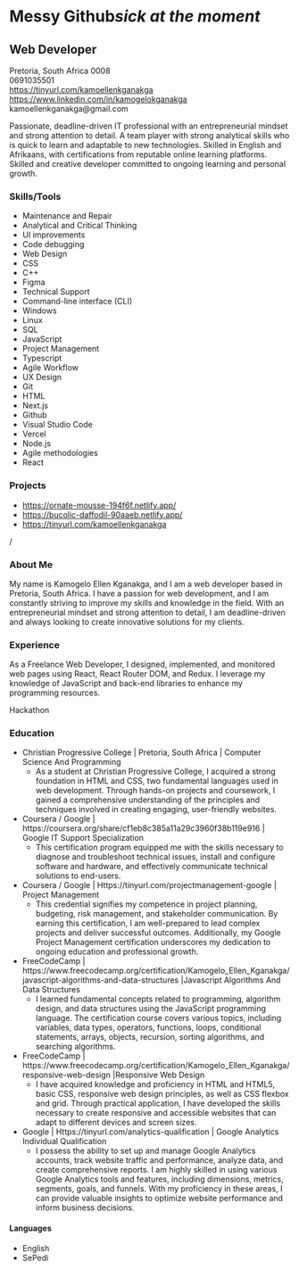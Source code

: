 <!-- HTML code for Kamogelo Ellen Kganakga's Readme.md -->
<!DOCTYPE html>
<html lang="en">

<head>
  <meta charset="UTF-8">
  <meta name="viewport" content="width=device-width, initial-scale=1.0">
  <link rel="stylesheet" href="styles.css">
    
</head>
<body>
  <h1>Messy Github<i>sick at the moment</i> </h1>
  <h2>Web Developer</h2>
  <p>Pretoria, South Africa 0008<br>
  0691035501<br>
  <a href="https://tinyurl.com/kamoellenkganakga">https://tinyurl.com/kamoellenkganakga</a><br>
  <a href="https://www.linkedin.com/in/kamogelokganakga">https://www.linkedin.com/in/kamogelokganakga</a><br>
  kamoellenkganakga@gmail.com</p>
  <p>Passionate, deadline-driven IT professional with an entrepreneurial mindset and strong attention to detail. A team player with strong analytical skills who is quick to learn and adaptable to new technologies. Skilled in English and Afrikaans, with certifications from reputable online learning platforms. Skilled and creative developer committed to ongoing learning and personal growth.</p>
  <h3>Skills/Tools</h3>
  <ul>
    <li>Maintenance and Repair</li>
    <li>Analytical and Critical Thinking</li>
    <li>UI improvements</li>
    <li>Code debugging</li>
    <li>Web Design</li>
    <li>CSS</li>
    <li>C++</li>
    <li>Figma</li>
    <li>Technical Support</li>
    <li>Command-line interface (CLI)</li>
    <li>Windows</li>
    <li>Linux</li>
    <li>SQL</li>
    <li>JavaScript</li>
    <li>Project Management</li>
    <li>Typescript</li>
    <li>Agile Workflow</li>
    <li>UX Design</li>
    <li>Git</li>
    <li>HTML</li>
    <li>Next.js</li>
    <li>Github</li>
    <li>Visual Studio Code</li>
    <li>Vercel</li>
    <li>Node.js</li>
    <li>Agile methodologies</li>
    <li>React</li>
  </ul>
  <h3>Projects</h3>
  <ul>
    <li><a href="https://ornate-mousse-194f6f.netlify.app/">https://ornate-mousse-194f6f.netlify.app/</a></li>
    <li><a href="https://bucolic-daffodil-90aaeb.netlify.app/">https://bucolic-daffodil-90aaeb.netlify.app/</a></li>
    <li><a href="https://tinyurl.com/kamoellenkganakga">https://tinyurl.com/kamoellenkganakga</a></li>
  </ul>
  /
  <h3>About Me</h3>
<p>
  My name is Kamogelo Ellen Kganakga, and I am a web developer based in Pretoria, South Africa. I have a passion for web development, and I am constantly striving to improve my skills and knowledge in the field. With an entrepreneurial mindset and strong attention to detail, I am deadline-driven and always looking to create innovative solutions for my clients.
</p>

<h3>Experience</h3>
<p>
  As a Freelance Web Developer, I designed, implemented, and monitored web pages using React, React Router DOM, and Redux. I leverage my knowledge of JavaScript and back-end libraries to enhance my programming resources.
</p>
<p>
  Hackathon
</p>
<h3>Education</h3>
<ul>
  <li>Christian Progressive College | Pretoria, South Africa | Computer Science And Programming
    <ul>
      <li>As a student at Christian Progressive College, I acquired a strong foundation in HTML and CSS, two fundamental languages used in web development. Through hands-on projects and coursework, I gained a comprehensive understanding of the principles and techniques involved in creating engaging, user-friendly websites.</li>
    </ul>
  </li>
  <li>Coursera / Google | https://coursera.org/share/cf1eb8c385a11a29c3960f38b119e916 | Google IT Support Specialization
    <ul>
      <li>This certification program equipped me with the skills necessary to diagnose and troubleshoot technical issues, install and configure software and hardware, and effectively communicate technical solutions to end-users.</li>
    </ul>
  </li>
  <li>Coursera / Google | Https://tinyurl.com/projectmanagement-google | Project Management
    <ul>
      <li>This credential signifies my competence in project planning, budgeting, risk management, and stakeholder communication. By earning this certification, I am well-prepared to lead complex projects and deliver successful outcomes. Additionally, my Google Project Management certification underscores my dedication to ongoing education and professional growth.</li>
    </ul>
  </li>
  <li>FreeCodeCamp | https://www.freecodecamp.org/certification/Kamogelo_Ellen_Kganakga/javascript-algorithms-and-data-structures  |Javascript Algorithms And Data Structures
    <ul>
      <li>I learned fundamental concepts related to programming, algorithm design, and data structures using the JavaScript programming language. The certification course covers various topics, including variables, data types, operators, functions, loops, conditional statements, arrays, objects, recursion, sorting algorithms, and searching algorithms.</li>
    </ul>
  </li>
  <li>FreeCodeCamp | https://www.freecodecamp.org/certification/Kamogelo_Ellen_Kganakga/responsive-web-design |Responsive Web Design
    <ul>
      <li>I have acquired knowledge and proficiency in HTML and HTML5, basic CSS, responsive web design principles, as well as CSS flexbox and grid. Through practical application, I have developed the skills necessary to create responsive and accessible websites that can adapt to different devices and screen sizes.</li>
    </ul>
  </li>
  <li>Google | Https://tinyurl.com/analytics-qualification | Google Analytics Individual Qualification
    <ul>
      <li>I possess the ability to set up and manage Google Analytics accounts, track website traffic and performance, analyze data, and create comprehensive reports. I am highly skilled in using various Google Analytics tools and features, including dimensions, metrics, segments, goals, and funnels. With my proficiency in these areas, I can provide valuable insights to optimize website performance and inform business decisions.</li>
    </ul>
  </li>
</ul>
<h4>Languages</h4>
<ul>
<li>English</li>
<li>SePedi</li>
</ul>
</div>
</body>
</html>
